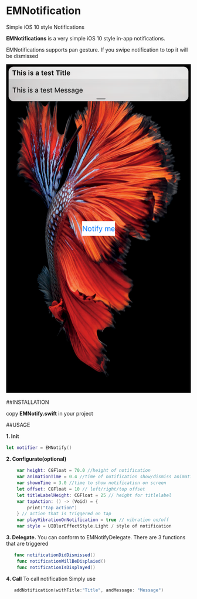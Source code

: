# EMNotification
Simple iOS 10 style Notifications


**EMNotifications** is a very simple iOS 10 style in-app notifications.

EMNotifications supports pan gesture. If you swipe notification to top it will be dismissed

![EMNotification preview](https://raw.githubusercontent.com/em0072/EMNotification/master/Simulator%20Screen%20Shot%2022%20Aug%202016%2014.59.58.png)

##INSTALLATION 

copy  **EMNotify.swift** in your project

##USAGE

**1. Init** 

```swift
let notifier = EMNotify()
```
**2. Configurate(optional)**

```swift
    var height: CGFloat = 70.0 //height of notification
    var animationTime = 0.4 //time of notification show/dismiss animation
    var shownTime = 3.0 //time to show notification on screen
    let offset: CGFloat = 10 // left/right/top offset
    let titleLabelHeight: CGFloat = 25 // height for titlelabel
    var tapAction: () -> (Void) = {
        print("tap action")
    } // action that is triggered on tap
    var playVibrationOnNotification = true // vibration on/off
    var style = UIBlurEffectStyle.Light / style of notification
```
**3. Delegate.**
You can conform to EMNotifyDelegate.
There are 3 functions that are triggered

```swift
   func notificationDidDismissed()
    func notificationWillBeDisplaied()
    func notificationIsDisplayed()
```
**4. Call**
To call notification Simply use
```swift
   addNotification(withTitle:"Title", andMessage: "Message")
```

